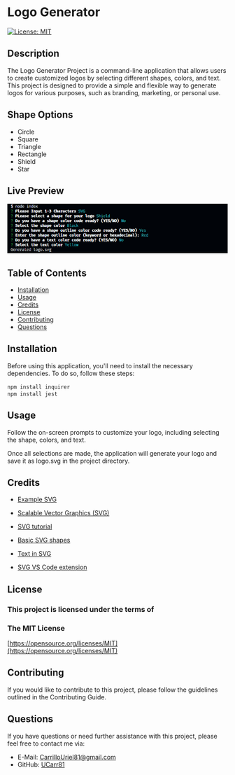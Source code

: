 <!--Used README.md Generator-->

# Logo Generator

[![License: MIT](https://img.shields.io/badge/License-MIT-yellow.svg)](https://opensource.org/licenses/MIT)

## Description
The Logo Generator Project is a command-line application that allows users to create customized logos by selecting different shapes, colors, and text. This project is designed to provide a simple and flexible way to generate logos for various purposes, such as branding, marketing, or personal use.

## Shape Options
- Circle
- Square
- Triangle
- Rectangle
- Shield
- Star

## Live Preview
![Image of preview](./Images/CodeImage.png)

## Table of Contents
- [Installation](#installation)
- [Usage](#usage)
- [Credits](#credits)
- [License](#license)
- [Contributing](#contributing)
- [Questions](#questions)

## Installation
Before using this application, you'll need to install the necessary dependencies. To do so, follow these steps: 
```npm install -y
npm install inquirer
npm install jest
```

## Usage
Follow the on-screen prompts to customize your logo, including selecting the shape, colors, and text.

Once all selections are made, the application will generate your logo and save it as logo.svg in the project directory.

## Credits 
* [Example SVG](https://static.fullstack-bootcamp.com/fullstack-ground/module-10/circle.svg)

* [Scalable Vector Graphics (SVG)](https://en.wikipedia.org/wiki/Scalable_Vector_Graphics)

* [SVG tutorial](https://developer.mozilla.org/en-US/docs/Web/SVG/Tutorial)

* [Basic SVG shapes](https://developer.mozilla.org/en-US/docs/Web/SVG/Tutorial/Basic_Shapes)

* [Text in SVG](https://developer.mozilla.org/en-US/docs/Web/SVG/Tutorial/Texts)

* [SVG VS Code extension](https://marketplace.visualstudio.com/items?itemName=jock.svg)
## License 
### This project is licensed under the terms of
### The MIT License
[https://opensource.org/licenses/MIT](https://opensource.org/licenses/MIT)

## Contributing
If you would like to contribute to this project, please follow the guidelines outlined in the Contributing Guide.

## Questions
If you have questions or need further assistance with this project, please feel free to contact me via:
- E-Mail: CarrilloUriel81@gmail.com
- GitHub: [UCarr81](https://github.com/UCarr81)